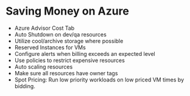 # Saving Money on Azure

- Azure Advisor Cost Tab
- Auto Shutdown on dev/qa resources
- Utilize cool/archive storage where possible
- Reserved Instances for VMs
- Configure alerts when billing exceeds an expected level
- Use policies to restrict expensive resources
- Auto scaling resources
- Make sure all resources have owner tags
- Spot Pricing: Run low priority workloads on low priced VM times by bidding.
